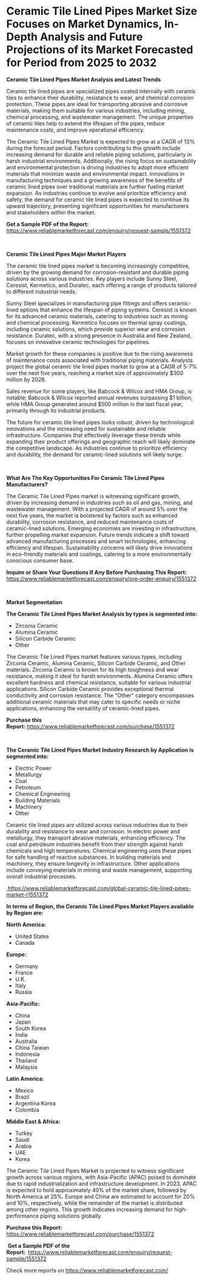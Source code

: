 <p><h1>Ceramic Tile Lined Pipes Market Size Focuses on Market Dynamics, In-Depth Analysis and Future Projections of its Market Forecasted for Period from 2025 to 2032</h1></p><p><strong>Ceramic Tile Lined Pipes Market Analysis and Latest Trends</strong></p>
<p><p>Ceramic tile lined pipes are specialized pipes coated internally with ceramic tiles to enhance their durability, resistance to wear, and chemical corrosion protection. These pipes are ideal for transporting abrasive and corrosive materials, making them suitable for various industries, including mining, chemical processing, and wastewater management. The unique properties of ceramic tiles help to extend the lifespan of the pipes, reduce maintenance costs, and improve operational efficiency.</p><p>The Ceramic Tile Lined Pipes Market is expected to grow at a CAGR of 13% during the forecast period. Factors contributing to this growth include increasing demand for durable and reliable piping solutions, particularly in harsh industrial environments. Additionally, the rising focus on sustainability and environmental protection is driving industries to adopt more efficient materials that minimize waste and environmental impact. Innovations in manufacturing techniques and a growing awareness of the benefits of ceramic lined pipes over traditional materials are further fueling market expansion. As industries continue to evolve and prioritize efficiency and safety, the demand for ceramic tile lined pipes is expected to continue its upward trajectory, presenting significant opportunities for manufacturers and stakeholders within the market.</p></p>
<p><strong>Get a Sample PDF of the Report:&nbsp;</strong> <a href="https://www.reliablemarketforecast.com/enquiry/request-sample/1551372?utm_campaign=2803&utm_medium=2&utm_source=Github&utm_content=ia&utm_term=02042025&utm_id=ceramic-tile-lined-pipes">https://www.reliablemarketforecast.com/enquiry/request-sample/1551372</a></p>
<p>&nbsp;</p>
<p><strong>Ceramic Tile Lined Pipes Major Market Players</strong></p>
<p><p>The ceramic tile lined pipes market is becoming increasingly competitive, driven by the growing demand for corrosion-resistant and durable piping solutions across various industries. Key players include Sunny Steel, Ceresist, Kermetico, and Duratec, each offering a range of products tailored to different industrial needs.</p><p>Sunny Steel specializes in manufacturing pipe fittings and offers ceramic-lined options that enhance the lifespan of piping systems. Ceresist is known for its advanced ceramic materials, catering to industries such as mining and chemical processing. Kermetico focuses on thermal spray coatings, including ceramic solutions, which provide superior wear and corrosion resistance. Duratec, with a strong presence in Australia and New Zealand, focuses on innovative ceramic technologies for pipelines.</p><p>Market growth for these companies is positive due to the rising awareness of maintenance costs associated with traditional piping materials. Analysts project the global ceramic tile lined pipes market to grow at a CAGR of 5-7% over the next five years, reaching a market size of approximately $300 million by 2028.</p><p>Sales revenue for some players, like Babcock & Wilcox and HMA Group, is notable; Babcock & Wilcox reported annual revenues surpassing $1 billion, while HMA Group generated around $500 million in the last fiscal year, primarily through its industrial products.</p><p>The future for ceramic tile lined pipes looks robust, driven by technological innovations and the increasing need for sustainable and reliable infrastructure. Companies that effectively leverage these trends while expanding their product offerings and geographic reach will likely dominate the competitive landscape. As industries continue to prioritize efficiency and durability, the demand for ceramic-lined solutions will likely surge.</p></p>
<p>&nbsp;</p>
<p><strong>What Are The Key Opportunities For Ceramic Tile Lined Pipes Manufacturers?</strong></p>
<p><p>The Ceramic Tile Lined Pipes market is witnessing significant growth, driven by increasing demand in industries such as oil and gas, mining, and wastewater management. With a projected CAGR of around 5% over the next five years, the market is bolstered by factors such as enhanced durability, corrosion resistance, and reduced maintenance costs of ceramic-lined solutions. Emerging economies are investing in infrastructure, further propelling market expansion. Future trends indicate a shift toward advanced manufacturing processes and smart technologies, enhancing efficiency and lifespan. Sustainability concerns will likely drive innovations in eco-friendly materials and coatings, catering to a more environmentally conscious consumer base.</p></p>
<p><strong>Inquire or Share Your Questions If Any Before Purchasing This Report:</strong> <a href="https://www.reliablemarketforecast.com/enquiry/pre-order-enquiry/1551372?utm_campaign=2803&utm_medium=2&utm_source=Github&utm_content=ia&utm_term=02042025&utm_id=ceramic-tile-lined-pipes">https://www.reliablemarketforecast.com/enquiry/pre-order-enquiry/1551372</a></p>
<p>&nbsp;</p>
<p><strong>Market Segmentation</strong></p>
<p><strong>The Ceramic Tile Lined Pipes Market Analysis by types is segmented into:</strong></p>
<p><ul><li>Zirconia Ceramic</li><li>Alumina Ceramic</li><li>Silicon Carbide Ceramic</li><li>Other</li></ul></p>
<p><p>The Ceramic Tile Lined Pipes market features various types, including Zirconia Ceramic, Alumina Ceramic, Silicon Carbide Ceramic, and Other materials. Zirconia Ceramic is known for its high toughness and wear resistance, making it ideal for harsh environments. Alumina Ceramic offers excellent hardness and chemical resistance, suitable for various industrial applications. Silicon Carbide Ceramic provides exceptional thermal conductivity and corrosion resistance. The "Other" category encompasses additional ceramic materials that may cater to specific needs or niche applications, enhancing the versatility of ceramic-lined pipes.</p></p>
<p><strong>Purchase this Report:&nbsp;</strong><a href="https://www.reliablemarketforecast.com/purchase/1551372?utm_campaign=2803&utm_medium=2&utm_source=Github&utm_content=ia&utm_term=02042025&utm_id=ceramic-tile-lined-pipes">https://www.reliablemarketforecast.com/purchase/1551372</a></p>
<p>&nbsp;</p>
<p><strong>The Ceramic Tile Lined Pipes Market Industry Research by Application is segmented into:</strong></p>
<p><ul><li>Electric Power</li><li>Metallurgy</li><li>Coal</li><li>Petroleum</li><li>Chemical Engineering</li><li>Building Materials</li><li>Machinery</li><li>Other</li></ul></p>
<p><p>Ceramic tile lined pipes are utilized across various industries due to their durability and resistance to wear and corrosion. In electric power and metallurgy, they transport abrasive materials, enhancing efficiency. The coal and petroleum industries benefit from their strength against harsh chemicals and high temperatures. Chemical engineering uses these pipes for safe handling of reactive substances. In building materials and machinery, they ensure longevity in infrastructure. Other applications include conveying materials in mining and waste management, supporting overall industrial processes.</p></p>
<p><a href="https://www.reliablemarketforecast.com/global-ceramic-tile-lined-pipes-market-r1551372?utm_campaign=2803&utm_medium=2&utm_source=Github&utm_content=ia&utm_term=02042025&utm_id=ceramic-tile-lined-pipes">&nbsp;https://www.reliablemarketforecast.com/global-ceramic-tile-lined-pipes-market-r1551372</a></p>
<p><strong>In terms of Region, the Ceramic Tile Lined Pipes Market Players available by Region are:</strong></p>
<p>
    <p> <strong> North America: </strong>
        <ul>
            <li>United States</li>
            <li>Canada</li>
        </ul>
        </p> 
    <p> <strong> Europe: </strong>
        <ul>
            <li>Germany</li>
            <li>France</li>
            <li>U.K.</li>
            <li>Italy</li>
            <li>Russia</li>
        </ul>
        </p> 
    <p> <strong> Asia-Pacific: </strong>
        <ul>
            <li>China</li>
            <li>Japan</li>
            <li>South Korea</li>
            <li>India</li>
            <li>Australia</li>
            <li>China Taiwan</li>
            <li>Indonesia</li>
            <li>Thailand</li>
            <li>Malaysia</li>
        </ul>
        </p> 
    <p> <strong> Latin America: </strong>
        <ul>
            <li>Mexico</li>
            <li>Brazil</li>
            <li>Argentina Korea</li>
            <li>Colombia</li>
        </ul>
        </p> 
    <p> <strong> Middle East & Africa: </strong>
        <ul>
            <li>Turkey</li>
            <li>Saudi</li>
            <li>Arabia</li>
            <li>UAE</li>
            <li>Korea</li>
        </ul>
    </p>
    </p>
<p><p>The Ceramic Tile Lined Pipes Market is projected to witness significant growth across various regions, with Asia-Pacific (APAC) poised to dominate due to rapid industrialization and infrastructure development. In 2023, APAC is expected to hold approximately 40% of the market share, followed by North America at 25%. Europe and China are estimated to account for 20% and 10%, respectively, while the remainder of the market is distributed among other regions. This growth indicates increasing demand for high-performance piping solutions globally.</p></p>
<p><strong>Purchase this Report: </strong><a href="https://www.reliablemarketforecast.com/purchase/1551372?utm_campaign=2803&utm_medium=2&utm_source=Github&utm_content=ia&utm_term=02042025&utm_id=ceramic-tile-lined-pipes">https://www.reliablemarketforecast.com/purchase/1551372</a></p>
<p>&nbsp;<strong>Get a Sample PDF of the Report:&nbsp;&nbsp;</strong><a href="https://www.reliablemarketforecast.com/enquiry/request-sample/1551372?utm_campaign=2803&utm_medium=2&utm_source=Github&utm_content=ia&utm_term=02042025&utm_id=ceramic-tile-lined-pipes">https://www.reliablemarketforecast.com/enquiry/request-sample/1551372</a></p>
<p><strong></strong></p>
<p>Check more reports on <a href="https://www.reliablemarketforecast.com/?utm_campaign=2803&utm_medium=2&utm_source=Github&utm_content=ia&utm_term=02042025&utm_id=ceramic-tile-lined-pipes">https://www.reliablemarketforecast.com/</a></p>